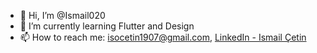 - 👋 Hi, I’m @Ismail020
- 🌱 I’m currently learning Flutter and Design
- 📫 How to reach me: isocetin1907@gmail.com, [LinkedIn - Ismail Çetin](https://www.linkedin.com/in/ismail-cetin-/)

<!---
Ismail020/Ismail020 is a ✨ special ✨ repository because its `README.md` (this file) appears on your GitHub profile.
You can click the Preview link to take a look at your changes.
--->
